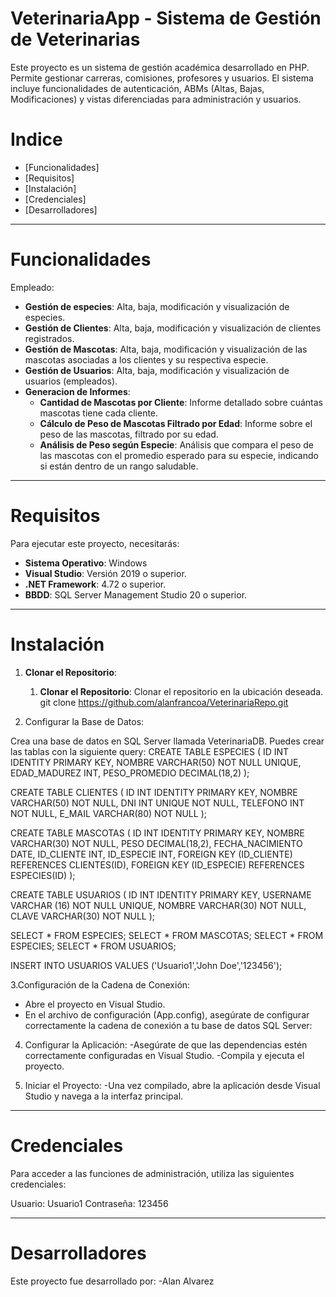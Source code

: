 # VeterinariaApp - Sistema de Gestión de Veterinarias

Este proyecto es un sistema de gestión académica desarrollado en PHP. Permite gestionar carreras, comisiones,  profesores y usuarios. El sistema incluye funcionalidades de autenticación, ABMs (Altas, Bajas, Modificaciones) y vistas diferenciadas para administración y usuarios.

# Indice 
- [Funcionalidades]
- [Requisitos]
- [Instalación]
- [Credenciales]
- [Desarrolladores]

---

# Funcionalidades

Empleado:
- **Gestión de especies**: Alta, baja, modificación y visualización de especies.
- **Gestión de Clientes**: Alta, baja, modificación y visualización de clientes registrados.
- **Gestión de Mascotas**: Alta, baja, modificación y visualización de las mascotas asociadas a los clientes y su respectiva especie.
- **Gestión de Usuarios**: Alta, baja, modificación y visualización de usuarios (empleados).
- **Generacion de Informes**:
  - **Cantidad de Mascotas por Cliente**: Informe detallado sobre cuántas mascotas tiene cada cliente.
  - **Cálculo de Peso de Mascotas Filtrado por Edad**: Informe sobre el peso de las mascotas, filtrado por su edad.
  - **Análisis de Peso según Especie**: Análisis que compara el peso de las mascotas con el promedio esperado para su especie, indicando si están dentro de un rango saludable.
---

# Requisitos
Para ejecutar este proyecto, necesitarás:
- **Sistema Operativo**: Windows
- **Visual Studio**: Versión 2019 o superior.
- **.NET Framework**: 4.72 o superior.
- **BBDD**: SQL Server Management Studio 20 o superior.

---

# Instalación

1. **Clonar el Repositorio**:
   1. **Clonar el Repositorio**:
Clonar el repositorio en la ubicación deseada. git clone https://github.com/alanfrancoa/VeterinariaRepo.git
  

2. Configurar la Base de Datos:

Crea una base de datos en SQL Server llamada VeterinariaDB.
Puedes crear las tablas con la siguiente query: 
CREATE TABLE ESPECIES (
    ID INT IDENTITY PRIMARY KEY,
    NOMBRE VARCHAR(50) NOT NULL UNIQUE,
    EDAD_MADUREZ INT,
    PESO_PROMEDIO DECIMAL(18,2)
);

CREATE TABLE CLIENTES (
    ID INT IDENTITY PRIMARY KEY,
    NOMBRE VARCHAR(50) NOT NULL,
    DNI INT UNIQUE NOT NULL,
    TELEFONO INT NOT NULL,
    E_MAIL VARCHAR(80) NOT NULL
);

CREATE TABLE MASCOTAS (
    ID INT IDENTITY PRIMARY KEY,
    NOMBRE VARCHAR(30) NOT NULL,
    PESO DECIMAL(18,2),
    FECHA_NACIMIENTO DATE,
    ID_CLIENTE INT,
    ID_ESPECIE INT,
    FOREIGN KEY (ID_CLIENTE) REFERENCES CLIENTES(ID),
    FOREIGN KEY (ID_ESPECIE) REFERENCES ESPECIES(ID)
);

CREATE TABLE USUARIOS (
    ID INT IDENTITY PRIMARY KEY,
	USERNAME VARCHAR (16) NOT NULL UNIQUE,
    NOMBRE VARCHAR(30) NOT NULL,
	CLAVE VARCHAR(30) NOT NULL
);


SELECT * FROM ESPECIES;
SELECT * FROM MASCOTAS;
SELECT * FROM ESPECIES;
SELECT * FROM USUARIOS;

INSERT INTO USUARIOS VALUES ('Usuario1','John Doe','123456');

3.Configuración de la Cadena de Conexión: 
- Abre el proyecto en Visual Studio.
- En el archivo de configuración (App.config), asegúrate de configurar correctamente la cadena de conexión a tu base de datos SQL Server:

<connectionStrings>
  <add name="VeterinariaDB" connectionString="Server=localhost;Database=VeterinariaDB;Integrated Security=True;"/>
</connectionStrings>

4. Configurar la Aplicación:
-Asegúrate de que las dependencias estén correctamente configuradas en Visual Studio.
-Compila y ejecuta el proyecto.

5. Iniciar el Proyecto:
-Una vez compilado, abre la aplicación desde Visual Studio y navega a la interfaz principal.

---

# Credenciales

Para acceder a las funciones de administración, utiliza las siguientes credenciales:

Usuario: Usuario1
Contraseña: 123456

---

# Desarrolladores

Este proyecto fue desarrollado por:
-Alan Alvarez 
